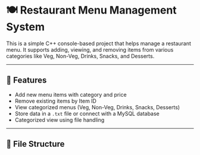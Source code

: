 # 🍽️ Restaurant Menu Management System

This is a simple C++ console-based project that helps manage a restaurant menu. It supports adding, viewing, and removing items from various categories like Veg, Non-Veg, Drinks, Snacks, and Desserts. 

---

## 📂 Features

- Add new menu items with category and price
- Remove existing items by Item ID
- View categorized menus (Veg, Non-Veg, Drinks, Snacks, Desserts)
- Store data in a `.txt` file or connect with a MySQL database
- Categorized view using file handling

---

## 📁 File Structure

